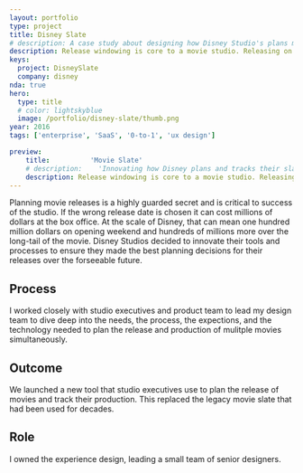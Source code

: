 ```yaml
---
layout: portfolio
type: project
title: Disney Slate
# description: A case study about designing how Disney Studio's plans movie releases.
description: Release windowing is core to a movie studio. Releasing on the wrong day can drastically impact the financial success of a title. But it's more than just picking dates. There are dozens of titles in the work at any given time and every production has a city's worth of people working on them. During the digital transformation of the studio, it was clear they needed something modern. I led the design of the tools that Disney uses to manage their upcoming titles.
keys:
  project: DisneySlate
  company: disney
nda: true
hero:
  type: title
  # color: lightskyblue
  image: /portfolio/disney-slate/thumb.png
year: 2016
tags: ['enterprise', 'SaaS', '0-to-1', 'ux design']

preview:
    title:          'Movie Slate'
    # description:    'Innovating how Disney plans and tracks their slate of upcoming movies.'
    description: Release windowing is core to a movie studio. Releasing on the wrong day can drastically impact the financial success of a title. But it's more than just picking dates. There are dozens of titles in the work at any given time and every production has a city's worth of people working on them. During the digital transformation of the studio, it was clear they needed something modern. I led the design of the tools that Disney uses to manage their upcoming titles.
---
```


Planning movie releases is a highly guarded secret and is critical to success of the studio. If the wrong release date is chosen it can cost millions of dollars at the box office. At the scale of Disney, that can mean one hundred million dollars on opening weekend and hundreds of millions more over the long-tail of the movie. Disney Studios decided to innovate their tools and processes to ensure they made the best planning decisions for their releases over the forseeable future.

## Process
I worked closely with studio executives and product team to lead my design team to dive deep into the needs, the process, the expections, and the technology needed to plan the release and production of mulitple movies simultaneously.

## Outcome
We launched a new tool that studio executives use to plan the release of movies and track their production. This replaced the legacy movie slate that had been used for decades.

## Role
I owned the experience design, leading a small team of senior designers.